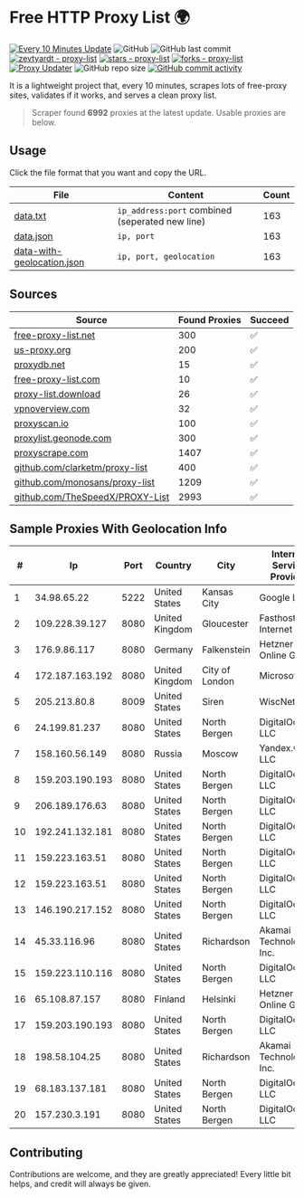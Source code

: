 
# Free HTTP Proxy List 🌍

[![Every 10 Minutes Update](https://github.com/mertguvencli/http-proxy-list/actions/workflows/main.yml/badge.svg?branch=main)](https://github.com/mertguvencli/http-proxy-list/actions/workflows/main.yml)
![GitHub](https://img.shields.io/github/license/mertguvencli/http-proxy-list)
![GitHub last commit](https://img.shields.io/github/last-commit/mertguvencli/http-proxy-list)
[![zevtyardt - proxy-list](https://img.shields.io/static/v1?label=zevtyardt&message=proxy-list&color=blue&logo=github)](https://github.com/zevtyardt/proxy-list "Go to GitHub repo")
[![stars - proxy-list](https://img.shields.io/github/stars/zevtyardt/proxy-list?style=social)](https://github.com/zevtyardt/proxy-list)
[![forks - proxy-list](https://img.shields.io/github/forks/zevtyardt/proxy-list?style=social)](https://github.com/zevtyardt/proxy-list)
[![Proxy Updater](https://github.com/zevtyardt/proxy-list/workflows/Proxy%20Updater/badge.svg)](https://github.com/zevtyardt/proxy-list/actions?query=workflow:"Proxy+Updater")
![GitHub repo size](https://img.shields.io/github/repo-size/zevtyardt/proxy-list)
[![GitHub commit activity](https://img.shields.io/github/commit-activity/m/zevtyardt/proxy-list?logo=commits)](https://github.com/zevtyardt/proxy-list/commits/main)

It is a lightweight project that, every 10 minutes, scrapes lots of free-proxy sites, validates if it works, and serves a clean proxy list.

> Scraper found **6992** proxies at the latest update. Usable proxies are below.

## Usage

Click the file format that you want and copy the URL.

|File|Content|Count|
|----|-------|-----|
|[data.txt](https://raw.githubusercontent.com/mertguvencli/http-proxy-list/main/proxy-list/data.txt)|`ip_address:port` combined (seperated new line)|163|
|[data.json](https://raw.githubusercontent.com/mertguvencli/http-proxy-list/main/proxy-list/data.json)|`ip, port`|163|
|[data-with-geolocation.json](https://raw.githubusercontent.com/mertguvencli/http-proxy-list/main/proxy-list/data-with-geolocation.json)|`ip, port, geolocation`|163|

## Sources

|Source|Found Proxies|Succeed|
|------|-------------|-------|
|[free-proxy-list.net](https://free-proxy-list.net)|300|✅|
|[us-proxy.org](https://www.us-proxy.org)|200|✅|
|[proxydb.net](http://proxydb.net)|15|✅|
|[free-proxy-list.com](https://free-proxy-list.com/?page=&port=&type%5B%5D=http&type%5B%5D=https&up_time=0&search=Search)|10|✅|
|[proxy-list.download](https://www.proxy-list.download/HTTP)|26|✅|
|[vpnoverview.com](https://vpnoverview.com/privacy/anonymous-browsing/free-proxy-servers)|32|✅|
|[proxyscan.io](https://www.proxyscan.io)|100|✅|
|[proxylist.geonode.com](https://proxylist.geonode.com/api/proxy-list?limit=300&page=1&sort_by=lastChecked&sort_type=desc&protocols=http,https)|300|✅|
|[proxyscrape.com](https://api.proxyscrape.com/v2/?request=displayproxies&protocol=http&timeout=10000&country=all&ssl=all&anonymity=all)|1407|✅|
|[github.com/clarketm/proxy-list](https://raw.githubusercontent.com/clarketm/proxy-list/master/proxy-list-raw.txt)|400|✅|
|[github.com/monosans/proxy-list](https://raw.githubusercontent.com/monosans/proxy-list/main/proxies/http.txt)|1209|✅|
|[github.com/TheSpeedX/PROXY-List](https://raw.githubusercontent.com/TheSpeedX/PROXY-List/master/http.txt)|2993|✅|


## Sample Proxies With Geolocation Info

|#|Ip|Port|Country|City|Internet Service Provider|
|-|--|----|-------|----|-------------------------|
|1|34.98.65.22|5222|United States|Kansas City|Google LLC|
|2|109.228.39.127|8080|United Kingdom|Gloucester|Fasthosts Internet Ltd|
|3|176.9.86.117|8080|Germany|Falkenstein|Hetzner Online GmbH|
|4|172.187.163.192|8080|United Kingdom|City of London|Microsoft|
|5|205.213.80.8|8009|United States|Siren|WiscNet|
|6|24.199.81.237|8080|United States|North Bergen|DigitalOcean, LLC|
|7|158.160.56.149|8080|Russia|Moscow|Yandex.Cloud LLC|
|8|159.203.190.193|8080|United States|North Bergen|DigitalOcean, LLC|
|9|206.189.176.63|8080|United States|North Bergen|DigitalOcean, LLC|
|10|192.241.132.181|8080|United States|North Bergen|DigitalOcean, LLC|
|11|159.223.163.51|8080|United States|North Bergen|DigitalOcean, LLC|
|12|159.223.163.51|8080|United States|North Bergen|DigitalOcean, LLC|
|13|146.190.217.152|8080|United States|North Bergen|DigitalOcean, LLC|
|14|45.33.116.96|8080|United States|Richardson|Akamai Technologies, Inc.|
|15|159.223.110.116|8080|United States|North Bergen|DigitalOcean, LLC|
|16|65.108.87.157|8080|Finland|Helsinki|Hetzner Online GmbH|
|17|159.203.190.193|8080|United States|North Bergen|DigitalOcean, LLC|
|18|198.58.104.25|8080|United States|Richardson|Akamai Technologies, Inc.|
|19|68.183.137.181|8080|United States|North Bergen|DigitalOcean, LLC|
|20|157.230.3.191|8080|United States|North Bergen|DigitalOcean, LLC|



## Contributing

Contributions are welcome, and they are greatly appreciated! Every
little bit helps, and credit will always be given.

